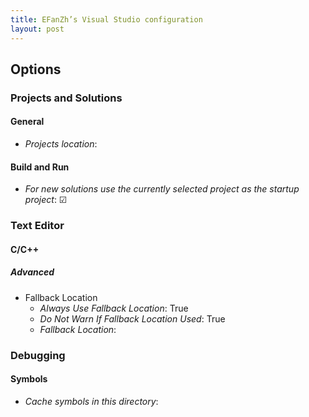 ```yaml
---
title: EFanZh’s Visual Studio configuration
layout: post
---
```


## Options

### Projects and Solutions

#### General

- *Projects location*: <Custom Location>

#### Build and Run

- *For new solutions use the currently selected project as the startup project*: ☑

### Text Editor

#### C/C++

##### Advanced

- Fallback Location
    - *Always Use Fallback Location*: True
    - *Do Not Warn If Fallback Location Used*: True
    - *Fallback Location*: <Custom Location>

### Debugging

#### Symbols

- *Cache symbols in this directory*: <Custom Location>
